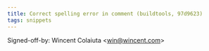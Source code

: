 ```yaml
---
title: Correct spelling error in comment (buildtools, 97d9623)
tags: snippets
---
```


Signed-off-by: Wincent Colaiuta &lt;win@wincent.com&gt;
